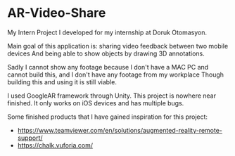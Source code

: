 # AR-Video-Share
My Intern Project I developed for my internship at Doruk Otomasyon.

Main goal of this application is: sharing video feedback between two mobile devices 
And being able to show objects by drawing 3D annotations.

Sadly I cannot show any footage because I don't have a MAC PC and cannot build this, and I don't have any footage from my workplace
Though building this and using it is still viable.

I used GoogleAR framework through Unity.
This project is nowhere near finished. It only works on iOS devices and has multiple bugs.

Some finished products that I have gained inspiration for this project:
* https://www.teamviewer.com/en/solutions/augmented-reality-remote-support/
* https://chalk.vuforia.com/
